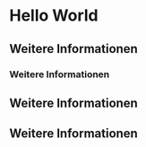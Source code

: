# Hello World
## Weitere Informationen
### Weitere Informationen
## Weitere Informationen
## Weitere Informationen
